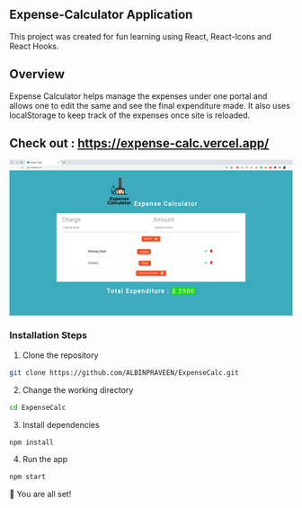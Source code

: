 ## Expense-Calculator Application

This project was created for fun learning using React, React-Icons and React Hooks.

## Overview

Expense Calculator helps manage the expenses under one portal and allows one to edit the same and see the final expenditure made. It also uses localStorage to keep track of the expenses once site is reloaded.

## Check out : https://expense-calc.vercel.app/

![OTT Overview](/public/expense.png)

### Installation Steps

1. Clone the repository

```bash
git clone https://github.com/ALBINPRAVEEN/ExpenseCalc.git
```

2. Change the working directory

```bash
cd ExpenseCalc
```

3. Install dependencies

```bash
npm install
```

4. Run the app

```bash
npm start
```

🌟 You are all set!
